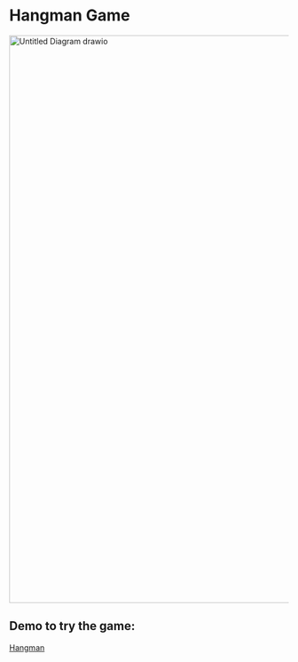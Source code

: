 # Hangman Game
<img width="743" height="1022" alt="Untitled Diagram drawio" src="https://github.com/user-attachments/assets/510719b5-e6d8-432d-93c6-f3c497286f95" />


## Demo to try the game: 
[Hangman](https://appbrewery.github.io/python-day7-demo/)
